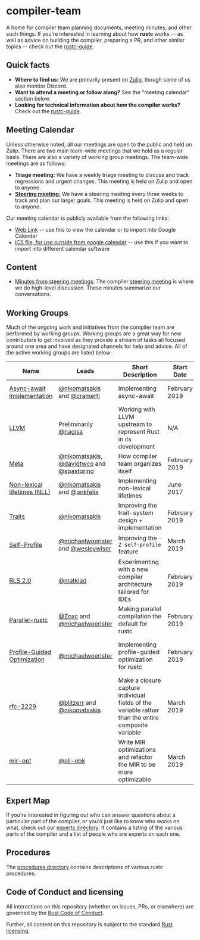 # compiler-team

A home for compiler team planning documents, meeting minutes, and
other such things. If you're interested in learning about how
**rustc** works -- as well as advice on building the compiler, preparing a PR,
and other similar topics -- check out the [rustc-guide].

[rustc-guide]: https://rust-lang.github.io/rustc-guide/

## Quick facts

- **Where to find us:** We are primarily present on [Zulip](about/chat-platform.md), though some of us also monitor Discord.
- **Want to attend a meeting or follow along?** See the "meeting calendar" section below.
- **Looking for technical information about how the compiler works?**
  Check out the [rustc-guide](https://rust-lang-nursery.github.io/rustc-guide/).

## Meeting Calendar

Unless otherwise noted, all our meetings are open to the public and
held on Zulip. There are two main team-wide meetings that we hold as a
regular basis. There are also a variety of working group meetings. The
team-wide meetings are as follows:

- **Triage meeting:** We have a weekly triage meeting to discuss and
  track regressions and urgent changes. This meeting is held on Zulip
  and open to anyone.
- [**Steering meeting:**](https://github.com/rust-lang/rust/issues/58850) We have a steering meeting every three weeks
  to track and plan our larger goals. This meeting is held on Zulip
  and open to anyone.

Our meeting calendar is publicly available from the following links:

  - [Web Link][embed]
    -- use this to view the calendar or to import into Google Calendar
  - [ICS file, for use outside from google calendar][ics]
    -- use this if you want to import into different calendar software

[embed]: https://calendar.google.com/calendar/embed?src=6u5rrtce6lrtv07pfi3damgjus%40group.calendar.google.com
[ics]: https://calendar.google.com/calendar/ical/6u5rrtce6lrtv07pfi3damgjus%40group.calendar.google.com/public/basic.ics

## Content

- [Minutes from steering meetings](minutes/steering-meeting): The
  compiler [steering meeting](about/steering-meeting.md) is where we
  do high-level discussion. These minutes summarize our conversations.

## Working Groups
Much of the ongoing work and initiatives from the compiler team are performed by working groups.
Working groups are a great way for new contributors to get involved as they provide a stream of
tasks all focused around one area and have designated channels for help and advice. All of the
active working groups are listed below:


Name                                               | Leads                                                                                | Short Description                                                | Start Date    | Status       | Zulip Stream                                       | Regular meetings                | Labels        |
----                                               | -----                                                                                | -----------------                                                | ----------    | ------       | ------------                                       | --------                        | ------        |
[Async-await Implementation](working-groups/async-await/)         | [@nikomatsakis][nikomatsakis] and [@cramertj][cramertj]                              | Implementing async-await                                         | February 2019 | Active       | [#t-compiler/wg-async-await][async-await_stream]   | N/A                             | A-async-await |
[LLVM](working-groups/llvm/)                 | Preliminarily [@nagisa][nagisa]                                     | Working with LLVM upstream to represent Rust in its development | N/A | Incubating       | N/A | N/A                                       | A-LLVM |
[Meta](working-groups/meta/)                       | [@nikomatsakis][nikomatsakis], [@davidtwco][davidtwco] and [@spastorino][spastorino] | How compiler team organizes itself                               | February 2019 | Active       | [#t-compiler/wg-meta][meta_stream]                 | N/A                             | N/A           |
[Non-lexical lifetimes (NLL)](working-groups/nll/) | [@nikomatsakis][nikomatsakis] and [@pnkfelix][pnkfelix]                              | Implementing non-lexical lifetimes                               | June 2017     | Winding down | [#t-compiler/wg-nll][nll_stream]                   | [Weekly, in Zulip][] (optional) | A-NLL, NLL-*  |
[Traits](working-groups/traits/)                   | [@nikomatsakis][nikomatsakis]                                                        | Improving the trait-system design + implementation               | February 2019 | Active       | [#t-compiler/wg-traits][traits_stream]             | [Weekly, in Zulip][] (optional) | A-traits      |
[Self-Profile](working-groups/self-profile/)       | [@michaelwoerister][michaelwoerister] and [@wesleywiser][wesleywiser]                                            | Improving the `-Z self-profile` feature                          | March 2019    | Active       | [#t-compiler/wg-self-profile][self-profile_stream] | N/A                             | N/A
[RLS 2.0](working-groups/rls-2.0/)                 | [@matklad][matklad]                                                                  | Experimenting with a new compiler architecture tailored for IDEs | February 2019 | Active       | [#t-compiler/wg-rls2.0][rls20_stream]              | N/A                             | N/A           |
[Parallel-rustc](working-groups/parallel-rustc/)   | [@Zoxc][Zoxc] and [@michaelwoerister][michaelwoerister]                              | Making parallel compilation the default for rustc                | February 2019 | Active       | [#t-compiler/wg-parallel-rustc][parallel-rustc_stream] | N/A                             | A-parallel-queries |
[Profile-Guided Optimization](working-groups/pgo/) | [@michaelwoerister][michaelwoerister]                              | Implementing profile-guided optimization for rustc                | February 2019 | Active       | [#t-compiler/wg-profile-guided-optimization][pgo_stream] | N/A                             | N/A |
[rfc-2229](working-groups/rfc-2229/) | [@blitzerr][blitzerr] and [@nikomatsakis][nikomatsakis]                             |  Make a closure capture individual fields of the variable rather than the entire composite variable           | March 2019 | Active       | [#t-compiler/wg-rfc-2229][rfc-2229-stream] | N/A                             | N/A |
[mir-opt](working-groups/mir-opt/)                 | [@oli-obk][oli-obk]                                                                  | Write MIR optimizations and refactor the MIR to be more optimizable | March 2019 | Active       | [#t-compiler/wg-mir-opt][mir-opt-stream] | N/A                             | N/A |

[nikomatsakis]: https://github.com/nikomatsakis
[cramertj]: https://github.com/cramertj
[matklad]: https://github.com/matklad
[pnkfelix]: https://github.com/pnkfelix
[davidtwco]: https://github.com/davidtwco
[spastorino]: https://github.com/spastorino
[wesleywiser]: https://github.com/wesleywiser
[michaelwoerister]: https://github.com/michaelwoerister
[nagisa]: https://github.com/nagisa
[Zoxc]: https://github.com/Zoxc
[blitzerr]: https://github.com/blitzerr
[oli-obk]: https://github.com/oli-obk

[Weekly, in Zulip]: #meeting-calendar
[nll_stream]: https://rust-lang.zulipchat.com/#narrow/stream/122657-t-compiler.2Fwg-nll
[meta_stream]: https://rust-lang.zulipchat.com/#narrow/stream/185694-t-compiler.2Fwg-meta
[rls20_stream]: https://rust-lang.zulipchat.com/#narrow/stream/185405-t-compiler.2Fwg-rls-2.2E0
[traits_stream]: https://rust-lang.zulipchat.com/#narrow/stream/144729-t-compiler.2Fwg-traits
[async-await_stream]: https://rust-lang.zulipchat.com/#narrow/stream/187312-t-compiler.2Fwg-async-await
[self-profile_stream]: https://rust-lang.zulipchat.com/#narrow/stream/187831-t-compiler.2Fwg-self-profile
[pgo_stream]: https://rust-lang.zulipchat.com/#narrow/stream/187830-t-compiler.2Fwg-profile-guided-optimization
[parallel-rustc_stream]: https://rust-lang.zulipchat.com/#narrow/stream/187679-t-compiler.2Fwg-parallel-rustc
[rfc-2229-stream]: https://rust-lang.zulipchat.com/#narrow/stream/189812-t-compiler.2Fwg-rfc-2229
[mir-opt-stream]: https://rust-lang.zulipchat.com/#narrow/stream/189540-t-compiler.2Fwg-mir-opt

## Expert Map

If you're interested in figuring out who can answer questions about a
particular part of the compiler, or you'd just like to know who works on what,
check out our [experts directory](experts). It contains a listing of the
various parts of the compiler and a list of people who are experts on each one.

## Procedures

The [procedures directory](procedures) contains descriptions of various
rustc procedures.

## Code of Conduct and licensing

All interactions on this repository (whether on issues, PRs, or
elsewhere) are governed by the [Rust Code of
Conduct](CODE_OF_CONDUCT.md).

Further, all content on this repository is subject to the standard
[Rust](LICENSE-MIT) [licensing](LICENSE-APACHE).
